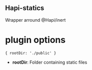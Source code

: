 ## Hapi-statics

Wrapper arround @Hapi/inert

# plugin options

``` { rootDir: './public' } ```

- **rootDir**: Folder containing static files 
